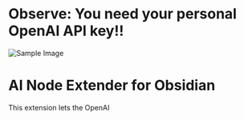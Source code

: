 # Observe: You need your personal OpenAI API key!!

![Sample Image](https://github.com/non-local/obsidian-AI-node-extender/assets/592433/02eb0c85-510a-40d1-a930-e83ad29468da)

# AI Node Extender for Obsidian
This extension lets the OpenAI